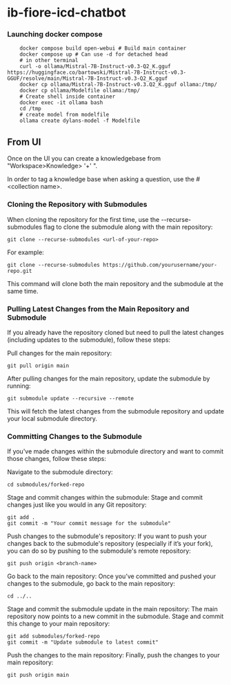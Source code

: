 # ib-fiore-icd-chatbot

### Launching docker compose

```
    docker compose build open-webui # Build main container
    docker compose up # Can use -d for detached head
    # in other terminal
    curl -o ollama/Mistral-7B-Instruct-v0.3-Q2_K.gguf https://huggingface.co/bartowski/Mistral-7B-Instruct-v0.3-GGUF/resolve/main/Mistral-7B-Instruct-v0.3-Q2_K.gguf
    docker cp ollama/Mistral-7B-Instruct-v0.3.Q2_K.gguf ollama:/tmp/
    docker cp ollama/Modelfile ollama:/tmp/
    # Create shell inside container
    docker exec -it ollama bash
    cd /tmp
    # create model from modelfile
    ollama create dylans-model -f Modelfile
```

## From UI

Once on the UI you can create a knowledgebase from "Workspace>Knowledge> '+' ".

In order to tag a knowledge base when asking a question, use the \#\<collection name\>. 


### Cloning the Repository with Submodules
When cloning the repository for the first time, use the --recurse-submodules flag to clone the submodule along with the main repository:


    git clone --recurse-submodules <url-of-your-repo>
For example:


    git clone --recurse-submodules https://github.com/yourusername/your-repo.git
This command will clone both the main repository and the submodule at the same time.

### Pulling Latest Changes from the Main Repository and Submodule
If you already have the repository cloned but need to pull the latest changes (including updates to the submodule), follow these steps:

Pull changes for the main repository:

    git pull origin main
After pulling changes for the main repository, update the submodule by running:

    git submodule update --recursive --remote
This will fetch the latest changes from the submodule repository and update your local submodule directory.

### Committing Changes to the Submodule
If you've made changes within the submodule directory and want to commit those changes, follow these steps:

Navigate to the submodule directory:

    cd submodules/forked-repo
Stage and commit changes within the submodule: Stage and commit changes just like you would in any Git repository:

    git add .
    git commit -m "Your commit message for the submodule"

Push changes to the submodule's repository: 
If you want to push your changes back to the submodule's repository (especially if it’s your fork), you can do so by pushing to the submodule's remote repository:


    git push origin <branch-name>
Go back to the main repository:  Once you’ve committed and pushed your changes to the submodule, go back to the main repository:


    cd ../..
Stage and commit the submodule update in the main repository: The main repository now points to a new commit in the submodule. Stage and commit this change to your main repository:

    git add submodules/forked-repo
    git commit -m "Update submodule to latest commit"
Push the changes to the main repository: Finally, push the changes to your main repository:

    git push origin main
